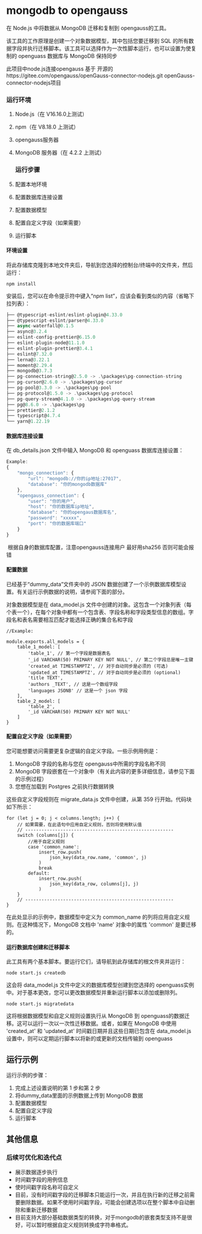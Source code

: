 # mongodb to opengauss

在 Node.js 中将数据从 MongoDB 迁移和复制到 opengauss的工具。

该工具的工作原理是创建一个对象数据模型，其中包括您要迁移到 SQL 的所有数据字段并执行迁移脚本。该工具可以选择作为一次性脚本运行，也可以设置为使复制的 openguass 数据库与 MongoDB 保持同步



此项目中node.js连接opengauss 基于 开源的https://gitee.com/opengauss/openGauss-connector-nodejs.git openGauss-connector-nodejs项目

### 运行环境

1. Node.js（在 V16.16.0上测试）

2. npm（在 V8.18.0 上测试）

3. opengauss服务器

4. MongoDB 服务器（在 4.2.2 上测试）

   ### 运行步骤

1. 配置本地环境
2. 配置数据库连接设置
3. 配置数据模型
4. 配置自定义字段（如果需要）
5. 运行脚本

#### 环境设置

将此存储库克隆到本地文件夹后，导航到您选择的控制台/终端中的文件夹，然后运行：

```
npm install
```

安装后，您可以在命令提示符中键入“npm list”，应该会看到类似的内容（省略下拉列表）：

```js
├── @typescript-eslint/eslint-plugin@4.33.0
├── @typescript-eslint/parser@4.33.0
├── async-waterfall@0.1.5
├── async@3.2.4
├── eslint-config-prettier@6.15.0
├── eslint-plugin-node@11.1.0
├── eslint-plugin-prettier@3.4.1
├── eslint@7.32.0
├── lerna@3.22.1
├── moment@2.29.4
├── mongodb@3.7.3
├── pg-connection-string@2.5.0 -> .\packages\pg-connection-string
├── pg-cursor@2.6.0 -> .\packages\pg-cursor
├── pg-pool@3.3.0 -> .\packages\pg-pool
├── pg-protocol@1.5.0 -> .\packages\pg-protocol
├── pg-query-stream@4.1.0 -> .\packages\pg-query-stream
├── pg@8.6.0 -> .\packages\pg
├── prettier@2.1.2
├── typescript@4.7.4
└── yarn@1.22.19
```

#### 数据库连接设置

在 db_details.json 文件中输入 MongoDB 和 openguass 数据库连接设置：	

```js
Example:
{
    "mongo_connection": {
        "url": "mongodb://你的ip地址:27017",
        "database": "你的mongodb数据库"
    },
    "opengauss_connection": {
        "user": "你的用户",
        "host": "你的数据库ip地址",
        "database": "你的opengaus数据库名",
        "password": "xxxxx",
        "port": "你的数据库端口"
    }
}
```

​	根据自身的数据库配置，注意opengauss连接用户 最好用sha256 否则可能会报错

#### 配置数据

已经基于“dummy_data”文件夹中的 JSON 数据创建了一个示例数据库模型设置。有关运行示例数据的说明，请参阅下面的部分。

对象数据模型是在 data_model.js 文件中创建的对象。这包含一个对象列表（每个表一个），在每个对象中都有一个包含表、字段名称和字段类型信息的数组。字段名和表名需要相互匹配才能选择正确的集合名和字段

```
//Example:

module.exports.all_models = {
    table_1_model: [
        'table_1', // 第一个字段是数据表名
        '_id VARCHAR(50) PRIMARY KEY NOT NULL', // 第二个字段总是唯一主键
        'created_at TIMESTAMPTZ', // 对于自动同步是必须的 (可选)
        'updated_at TIMESTAMPTZ', // 对于自动同步是必须的 (optional)
        'title TEXT',
        'authors _TEXT', // 这是一个数组字段
        'languages JSONB' // 这是一个 json 字段
    ],
    table_2_model: [
        'table_2',
        '_id VARCHAR(50) PRIMARY KEY NOT NULL'
    ]
}
```

#### 配置自定义字段（如果需要）

您可能想要访问需要更复杂逻辑的自定义字段。一些示例用例是：

1. MongoDB 字段的名称与您在 opengauss中所需的字段名称不同
2. MongoDB 字段嵌套在一个对象中（有关此内容的更多详细信息，请参见下面的示例过程）
3. 您想在加载到 Postgres 之前执行数据转换

这些自定义字段规则在 migrate_data.js 文件中创建，从第 359 行开始。代码块如下所示：

```
for (let j = 0; j < columns.length; j++) {
    // 如果需要，在此语句中应用自定义规则，否则将使用默认值
    // -------------------------------------------------------
    switch (columns[j]) {
        //用于自定义规则
        case 'common_name':
            insert_row.push(
                json_key(data_row.name, 'common', j)
            )
            break
        default:
            insert_row.push(
                json_key(data_row, columns[j], j)
            )
    }
    // -------------------------------------------------------
}
```

在此处显示的示例中，数据模型中定义为 common_name 的列将应用自定义规则。在这种情况下，MongoDB 文档中 'name' 对象中的属性 'common' 是要迁移的。

#### 运行数据库创建和迁移脚本

此工具有两个基本脚本。要运行它们，请导航到此存储库的根文件夹并运行：

```
node start.js createdb
```

这会将 data_model.js 文件中定义的数据库模型创建到您选择的 openguass实例中。对于基本更改，您可以更改数据模型并重新运行脚本以添加或删除列。

```
node start.js migratedata
```

这将根据数据模型和自定义规则设置执行从 MongoDB 到 openguass的数据迁移。这可以运行一次以一次性迁移数据。或者，如果在 MongoDB 中使用 'created_at' 和 'updated_at' 时间戳日期并且这些日期已包含在 data_model.js 设置中，则可以定期运行脚本以将新的或更新的文档传输到 openguass

## 运行示例

运行示例的步骤：

1. 完成上述设置说明的第 1 步和第 2 步
2. 将dummy_data里面的示例数据上传到 MongoDB 数据
3. 配置数据模型
4. 配置自定义字段
5. 运行脚本

## 其他信息

### 后续可优化和迭代点

- 展示数据逐步执行
- 时间戳字段的用例信息
- 使时间戳字段名称可自定义
- 目前，没有时间戳字段的迁移脚本只能运行一次，并且在执行新的迁移之前需要删除数据。如果不使用时间戳字段，可能会创建选项以在整个脚本中自动删除和重新迁移数据
- 目前支持大部分基础数据类型的转换，对于mongodb的嵌套类型支持不是很好，可以暂时根据自定义规则转换成字符串格式。